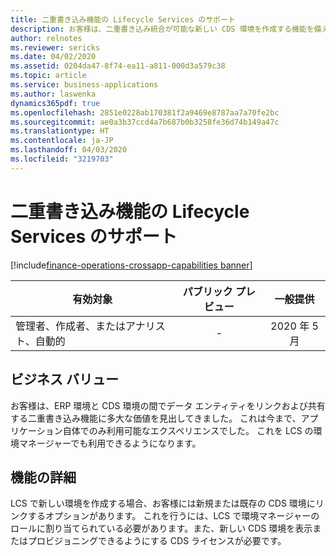 ```yaml
---
title: 二重書き込み機能の Lifecycle Services のサポート
description: お客様は、二重書き込み統合が可能な新しい CDS 環境を作成する機能を備えた新しい Dynamics 365 Finance または Dynamics 365 Supply Chain Management 環境をデプロイできるようになります。 お客様は、Lifecycle Services (LCS) ポータルから既存の ERP 環境を新規または既存の CDS 環境にリンクすることもできます。
author: relnotes
ms.reviewer: sericks
ms.date: 04/02/2020
ms.assetid: 0204da47-8f74-ea11-a811-000d3a579c38
ms.topic: article
ms.service: business-applications
ms.author: laswenka
dynamics365pdf: true
ms.openlocfilehash: 2851e0228ab170381f2a9469e8787aa7a70fe2bc
ms.sourcegitcommit: ae0a3b37ccd4a7b687b0b3258fe36d74b149a47c
ms.translationtype: HT
ms.contentlocale: ja-JP
ms.lasthandoff: 04/03/2020
ms.locfileid: "3219703"
---
```

# <a name="lifecycle-services-support-for-dual-write-capabilities"></a>二重書き込み機能の Lifecycle Services のサポート
[!include[finance-operations-crossapp-capabilities banner](../includes/finance-operations-crossapp-capabilities.md)]

| 有効対象    |  パブリック プレビュー | 一般提供 | 
| ---------- | :----------: |:----------: |
|管理者、作成者、またはアナリスト、自動的|-| 2020 年 5 月|


## <a name="business-value"></a>ビジネス バリュー
<!-- bv start -->
お客様は、ERP 環境と CDS 環境の間でデータ エンティティをリンクおよび共有する二重書き込み機能に多大な価値を見出してきました。 これは今まで、アプリケーション自体でのみ利用可能なエクスペリエンスでした。 これを LCS の環境マネージャーでも利用できるようになります。
<!-- bv end -->



## <a name="feature-details"></a>機能の詳細
<!--feature detail start -->
LCS で新しい環境を作成する場合、お客様には新規または既存の CDS 環境にリンクするオプションがあります。 これを行うには、LCS で環境マネージャーのロールに割り当てられている必要があります。また、新しい CDS 環境を表示またはプロビジョニングできるようにする CDS ライセンスが必要です。
<!--feature detail end -->









